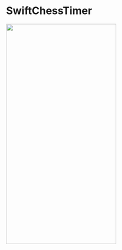 # SwiftChessTimer

<img src="https://github.com/RobertRovenko/SwiftChessTimer/assets/32544623/44ffb2cf-9d97-4e36-9f3f-fc4f41a435de" width="300" height="600">
